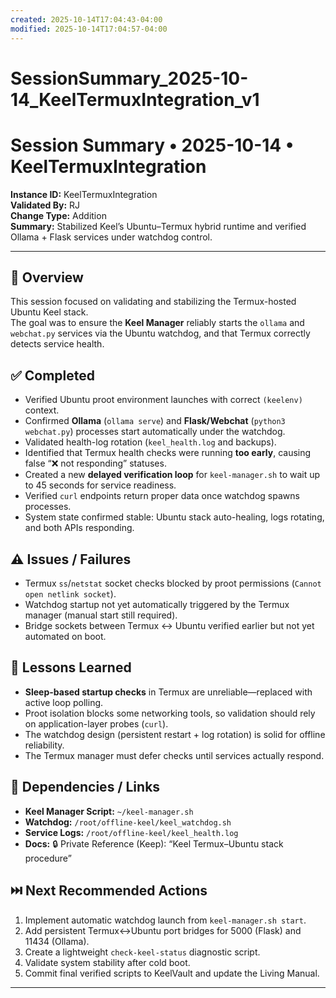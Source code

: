 ```yaml
---
created: 2025-10-14T17:04:43-04:00
modified: 2025-10-14T17:04:57-04:00
---
```


# SessionSummary_2025-10-14_KeelTermuxIntegration_v1

# Session Summary • 2025-10-14 • KeelTermuxIntegration
**Instance ID:** KeelTermuxIntegration  
**Validated By:** RJ  
**Change Type:** Addition  
**Summary:** Stabilized Keel’s Ubuntu–Termux hybrid runtime and verified Ollama + Flask services under watchdog control.

---

## 🧠 Overview
This session focused on validating and stabilizing the Termux-hosted Ubuntu Keel stack.  
The goal was to ensure the **Keel Manager** reliably starts the `ollama` and `webchat.py` services via the Ubuntu watchdog, and that Termux correctly detects service health.

## ✅ Completed
- Verified Ubuntu proot environment launches with correct `(keelenv)` context.  
- Confirmed **Ollama** (`ollama serve`) and **Flask/Webchat** (`python3 webchat.py`) processes start automatically under the watchdog.  
- Validated health-log rotation (`keel_health.log` and backups).  
- Identified that Termux health checks were running **too early**, causing false “❌ not responding” statuses.  
- Created a new **delayed verification loop** for `keel-manager.sh` to wait up to 45 seconds for service readiness.  
- Verified `curl` endpoints return proper data once watchdog spawns processes.  
- System state confirmed stable: Ubuntu stack auto-healing, logs rotating, and both APIs responding.

## ⚠️ Issues / Failures
- Termux `ss`/`netstat` socket checks blocked by proot permissions (`Cannot open netlink socket`).  
- Watchdog startup not yet automatically triggered by the Termux manager (manual start still required).  
- Bridge sockets between Termux ↔ Ubuntu verified earlier but not yet automated on boot.

## 📘 Lessons Learned
- **Sleep-based startup checks** in Termux are unreliable—replaced with active loop polling.  
- Proot isolation blocks some networking tools, so validation should rely on application-layer probes (`curl`).  
- The watchdog design (persistent restart + log rotation) is solid for offline reliability.  
- The Termux manager must defer checks until services actually respond.

## 🧩 Dependencies / Links
- **Keel Manager Script:** `~/keel-manager.sh`  
- **Watchdog:** `/root/offline-keel/keel_watchdog.sh`  
- **Service Logs:** `/root/offline-keel/keel_health.log`  
- **Docs:** 🔒 Private Reference (Keep): “Keel Termux–Ubuntu stack procedure”

## ⏭️ Next Recommended Actions
1. Implement automatic watchdog launch from `keel-manager.sh start`.  
2. Add persistent Termux↔Ubuntu port bridges for 5000 (Flask) and 11434 (Ollama).  
3. Create a lightweight `check-keel-status` diagnostic script.  
4. Validate system stability after cold boot.  
5. Commit final verified scripts to KeelVault and update the Living Manual.

---
